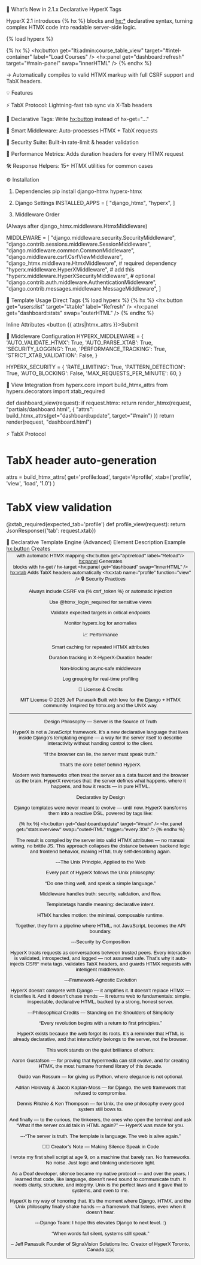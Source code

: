 🚀 What’s New in 2.1.x
Declarative HyperX Tags

HyperX 2.1 introduces {% hx %} blocks and <hx:*> declarative syntax, turning complex HTMX code into readable server-side logic.

{% load hyperx %}

{% hx %}
  <hx:button get="lti:admin:course_table_view" target="#intel-container" label="Load Courses" />
  <hx:panel get="dashboard:refresh" target="#main-panel" swap="innerHTML" />
{% endhx %}


→ Automatically compiles to valid HTMX markup with full CSRF support and TabX headers.

💡 Features

⚡ TabX Protocol: Lightning-fast tab sync via X-Tab headers

🧠 Declarative Tags: Write <hx:button> instead of hx-get="..."

🔐 Smart Middleware: Auto-processes HTMX + TabX requests

🧩 Security Suite: Built-in rate-limit & header validation

🧭 Performance Metrics: Adds duration headers for every HTMX request

🛠️ Response Helpers: 15+ HTMX utilities for common cases

⚙️ Installation
1. Dependencies
pip install django-htmx hyperx-htmx

2. Django Settings
INSTALLED_APPS = [
    "django_htmx",
    "hyperx",
]

3. Middleware Order

(Always after django_htmx.middleware.HtmxMiddleware)

MIDDLEWARE = [
    "django.middleware.security.SecurityMiddleware",
    "django.contrib.sessions.middleware.SessionMiddleware",
    "django.middleware.common.CommonMiddleware",
    "django.middleware.csrf.CsrfViewMiddleware",
    "django_htmx.middleware.HtmxMiddleware", # required dependency
    "hyperx.middleware.HyperXMiddleware", # add this
    "hyperx.middleware.HyperXSecurityMiddleware", # optional
    "django.contrib.auth.middleware.AuthenticationMiddleware",
    "django.contrib.messages.middleware.MessageMiddleware",
]

🧠 Template Usage
Direct Tags
{% load hyperx %}
{% hx %}
  <hx:button get="users:list" target="#table" label="Refresh" />
  <hx:panel get="dashboard:stats" swap="outerHTML" />
{% endhx %}

Inline Attributes
<button {{ attrs|htmx_attrs }}>Submit</button>

🧩 Middleware Configuration
HYPERX_MIDDLEWARE = {
    'AUTO_VALIDATE_HTMX': True,
    'AUTO_PARSE_XTAB': True,
    'SECURITY_LOGGING': True,
    'PERFORMANCE_TRACKING': True,
    'STRICT_XTAB_VALIDATION': False,
}

HYPERX_SECURITY = {
    'RATE_LIMITING': True,
    'PATTERN_DETECTION': True,
    'AUTO_BLOCKING': False,
    'MAX_REQUESTS_PER_MINUTE': 60,
}

🧰 View Integration
from hyperx.core import build_htmx_attrs
from hyperx.decorators import xtab_required

def dashboard_view(request):
    if request.htmx:
        return render_htmx(request, "partials/dashboard.html", {
            "attrs": build_htmx_attrs(get="dashboard:update", target="#main")
        })
    return render(request, "dashboard.html")

⚡ TabX Protocol
# TabX header auto-generation
attrs = build_htmx_attrs(
    get='profile:load',
    target='#profile',
    xtab=('profile', 'view', 'load', '1.0')
)

# TabX view validation
@xtab_required(expected_tab='profile')
def profile_view(request):
    return JsonResponse({'tab': request.xtab})

🧱 Declarative Template Engine (Advanced)
Element	Description	Example
<hx:button>	Creates <button> with automatic HTMX mapping	<hx:button get="api:reload" label="Reload"/>
<hx:panel>	Generates <div> blocks with hx-get / hx-target	<hx:panel get="dashboard" swap="innerHTML" />
<hx:xtab>	Adds TabX headers automatically	<hx:xtab name="profile" function="view" />
🔒 Security Practices

Always include CSRF via {% csrf_token %} or automatic injection

Use @htmx_login_required for sensitive views

Validate expected targets in critical endpoints

Monitor hyperx.log for anomalies

📈 Performance

Smart caching for repeated HTMX attributes

Duration tracking in X-HyperX-Duration header

Non-blocking async-safe middleware

Log grouping for real-time profiling

🧡 License & Credits

MIT License © 2025 Jeff Panasuik
Built with love for the Django + HTMX community.
Inspired by htmx.org
 and the UNIX way.

----------------------
Design Philosophy — Server is the Source of Truth

HyperX is not a JavaScript framework.
It’s a new declarative language that lives inside Django’s templating engine —
a way for the server itself to describe interactivity without handing control to the client.

“If the browser can lie, the server must speak truth.”

That’s the core belief behind HyperX.

Modern web frameworks often treat the server as a data faucet and the browser as the brain.
HyperX reverses that: the server defines what happens, where it happens, and how it reacts — in pure HTML.

Declarative by Design

Django templates were never meant to evolve — until now.
HyperX transforms them into a reactive DSL, powered by tags like:

{% hx %}
  <hx:button get="dashboard:update" target="#main" />
  <hx:panel get="stats:overview" swap="outerHTML" trigger="every 30s" />
{% endhx %}


The result is compiled by the server into valid HTMX attributes — no manual wiring, no brittle JS.
This approach collapses the distance between backend logic and frontend behavior,
making HTML truly self-describing again.

---The Unix Principle, Applied to the Web

Every part of HyperX follows the Unix philosophy:

“Do one thing well, and speak a simple language.”

Middleware handles truth: security, validation, and flow.

Templatetags handle meaning: declarative intent.

HTMX handles motion: the minimal, composable runtime.

Together, they form a pipeline where HTML, not JavaScript, becomes the API boundary.

---Security by Composition

HyperX treats requests as conversations between trusted peers.
Every interaction is validated, introspected, and logged — not assumed safe.
That’s why it auto-injects CSRF meta tags, validates TabX headers,
and guards HTMX requests with intelligent middleware.

---Framework-Agnostic Evolution

HyperX doesn’t compete with Django — it amplifies it.
It doesn’t replace HTMX — it clarifies it.
And it doesn’t chase trends — it returns web to fundamentals:
simple, inspectable, declarative HTML, backed by a strong, honest server.

---Philosophical Credits — Standing on the Shoulders of Simplicity

“Every revolution begins with a return to first principles.”

HyperX exists because the web forgot its roots.
It’s a reminder that HTML is already declarative,
and that interactivity belongs to the server, not the browser.

This work stands on the quiet brilliance of others:

Aaron Gustafson — for proving that hypermedia can still evolve,
and for creating HTMX, the most humane frontend library of this decade.

Guido van Rossum — for giving us Python, where elegance is not optional.

Adrian Holovaty & Jacob Kaplan-Moss — for Django, the web framework that refused to compromise.

Dennis Ritchie & Ken Thompson — for Unix, the one philosophy every good system still bows to.

And finally — to the curious, the tinkerers, the ones who open the terminal and ask “What if the server could talk in HTML again?” —
HyperX was made for you.

---“The server is truth. The template is language. The web is alive again.”

🧑‍💻 Creator’s Note — Making Silence Speak in Code

I wrote my first shell script at age 9, on a machine that barely ran.  No frameworks. No noise. Just logic and blinking underscore light.

As a Deaf developer, silence became my native protocol — and over the years, I learned that code, like language, doesn’t need sound to communicate truth.
It needs clarity, structure, and integrity.  Unix is the perfect laws and it gave that to systems, and even to me.

HyperX is my way of honoring that.
It’s the moment where Django, HTMX, and the Unix philosophy finally shake hands — a framework that listens, even when it doesn’t hear.

---Django Team: I hope this elevates Django to next level.  :)

“When words fall silent, systems still speak.”

– Jeff Panasuik
Founder of SignaVision Solutions Inc.
Creator of HyperX
Toronto, Canada 🇨🇦
